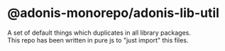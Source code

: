 # @adonis-monorepo/adonis-lib-util

A set of default things which duplicates in all library packages.  
This repo has been written in pure js to "just import" this files.
